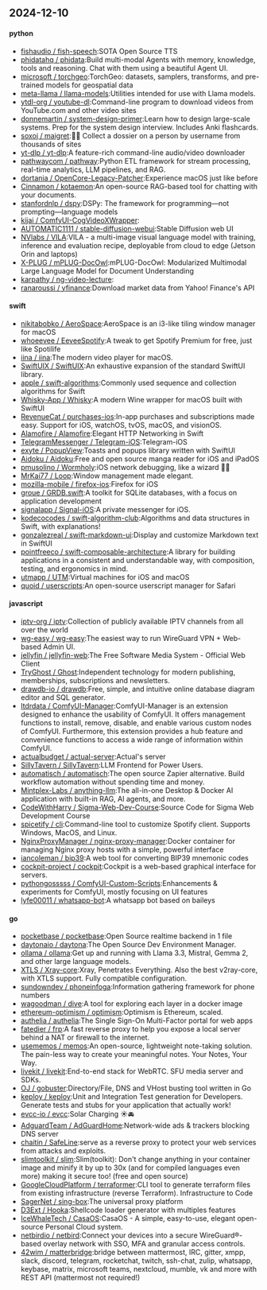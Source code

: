 ## 2024-12-10

#### python
* [fishaudio / fish-speech](https://github.com/fishaudio/fish-speech):SOTA Open Source TTS
* [phidatahq / phidata](https://github.com/phidatahq/phidata):Build multi-modal Agents with memory, knowledge, tools and reasoning. Chat with them using a beautiful Agent UI.
* [microsoft / torchgeo](https://github.com/microsoft/torchgeo):TorchGeo: datasets, samplers, transforms, and pre-trained models for geospatial data
* [meta-llama / llama-models](https://github.com/meta-llama/llama-models):Utilities intended for use with Llama models.
* [ytdl-org / youtube-dl](https://github.com/ytdl-org/youtube-dl):Command-line program to download videos from YouTube.com and other video sites
* [donnemartin / system-design-primer](https://github.com/donnemartin/system-design-primer):Learn how to design large-scale systems. Prep for the system design interview. Includes Anki flashcards.
* [soxoj / maigret](https://github.com/soxoj/maigret):🕵️‍♂️ Collect a dossier on a person by username from thousands of sites
* [yt-dlp / yt-dlp](https://github.com/yt-dlp/yt-dlp):A feature-rich command-line audio/video downloader
* [pathwaycom / pathway](https://github.com/pathwaycom/pathway):Python ETL framework for stream processing, real-time analytics, LLM pipelines, and RAG.
* [dortania / OpenCore-Legacy-Patcher](https://github.com/dortania/OpenCore-Legacy-Patcher):Experience macOS just like before
* [Cinnamon / kotaemon](https://github.com/Cinnamon/kotaemon):An open-source RAG-based tool for chatting with your documents.
* [stanfordnlp / dspy](https://github.com/stanfordnlp/dspy):DSPy: The framework for programming—not prompting—language models
* [kijai / ComfyUI-CogVideoXWrapper](https://github.com/kijai/ComfyUI-CogVideoXWrapper):
* [AUTOMATIC1111 / stable-diffusion-webui](https://github.com/AUTOMATIC1111/stable-diffusion-webui):Stable Diffusion web UI
* [NVlabs / VILA](https://github.com/NVlabs/VILA):VILA - a multi-image visual language model with training, inference and evaluation recipe, deployable from cloud to edge (Jetson Orin and laptops)
* [X-PLUG / mPLUG-DocOwl](https://github.com/X-PLUG/mPLUG-DocOwl):mPLUG-DocOwl: Modularized Multimodal Large Language Model for Document Understanding
* [karpathy / ng-video-lecture](https://github.com/karpathy/ng-video-lecture):
* [ranaroussi / yfinance](https://github.com/ranaroussi/yfinance):Download market data from Yahoo! Finance's API

#### swift
* [nikitabobko / AeroSpace](https://github.com/nikitabobko/AeroSpace):AeroSpace is an i3-like tiling window manager for macOS
* [whoeevee / EeveeSpotify](https://github.com/whoeevee/EeveeSpotify):A tweak to get Spotify Premium for free, just like Spotilife
* [iina / iina](https://github.com/iina/iina):The modern video player for macOS.
* [SwiftUIX / SwiftUIX](https://github.com/SwiftUIX/SwiftUIX):An exhaustive expansion of the standard SwiftUI library.
* [apple / swift-algorithms](https://github.com/apple/swift-algorithms):Commonly used sequence and collection algorithms for Swift
* [Whisky-App / Whisky](https://github.com/Whisky-App/Whisky):A modern Wine wrapper for macOS built with SwiftUI
* [RevenueCat / purchases-ios](https://github.com/RevenueCat/purchases-ios):In-app purchases and subscriptions made easy. Support for iOS, watchOS, tvOS, macOS, and visionOS.
* [Alamofire / Alamofire](https://github.com/Alamofire/Alamofire):Elegant HTTP Networking in Swift
* [TelegramMessenger / Telegram-iOS](https://github.com/TelegramMessenger/Telegram-iOS):Telegram-iOS
* [exyte / PopupView](https://github.com/exyte/PopupView):Toasts and popups library written with SwiftUI
* [Aidoku / Aidoku](https://github.com/Aidoku/Aidoku):Free and open source manga reader for iOS and iPadOS
* [pmusolino / Wormholy](https://github.com/pmusolino/Wormholy):iOS network debugging, like a wizard 🧙‍♂️
* [MrKai77 / Loop](https://github.com/MrKai77/Loop):Window management made elegant.
* [mozilla-mobile / firefox-ios](https://github.com/mozilla-mobile/firefox-ios):Firefox for iOS
* [groue / GRDB.swift](https://github.com/groue/GRDB.swift):A toolkit for SQLite databases, with a focus on application development
* [signalapp / Signal-iOS](https://github.com/signalapp/Signal-iOS):A private messenger for iOS.
* [kodecocodes / swift-algorithm-club](https://github.com/kodecocodes/swift-algorithm-club):Algorithms and data structures in Swift, with explanations!
* [gonzalezreal / swift-markdown-ui](https://github.com/gonzalezreal/swift-markdown-ui):Display and customize Markdown text in SwiftUI
* [pointfreeco / swift-composable-architecture](https://github.com/pointfreeco/swift-composable-architecture):A library for building applications in a consistent and understandable way, with composition, testing, and ergonomics in mind.
* [utmapp / UTM](https://github.com/utmapp/UTM):Virtual machines for iOS and macOS
* [quoid / userscripts](https://github.com/quoid/userscripts):An open-source userscript manager for Safari

#### javascript
* [iptv-org / iptv](https://github.com/iptv-org/iptv):Collection of publicly available IPTV channels from all over the world
* [wg-easy / wg-easy](https://github.com/wg-easy/wg-easy):The easiest way to run WireGuard VPN + Web-based Admin UI.
* [jellyfin / jellyfin-web](https://github.com/jellyfin/jellyfin-web):The Free Software Media System - Official Web Client
* [TryGhost / Ghost](https://github.com/TryGhost/Ghost):Independent technology for modern publishing, memberships, subscriptions and newsletters.
* [drawdb-io / drawdb](https://github.com/drawdb-io/drawdb):Free, simple, and intuitive online database diagram editor and SQL generator.
* [ltdrdata / ComfyUI-Manager](https://github.com/ltdrdata/ComfyUI-Manager):ComfyUI-Manager is an extension designed to enhance the usability of ComfyUI. It offers management functions to install, remove, disable, and enable various custom nodes of ComfyUI. Furthermore, this extension provides a hub feature and convenience functions to access a wide range of information within ComfyUI.
* [actualbudget / actual-server](https://github.com/actualbudget/actual-server):Actual's server
* [SillyTavern / SillyTavern](https://github.com/SillyTavern/SillyTavern):LLM Frontend for Power Users.
* [automatisch / automatisch](https://github.com/automatisch/automatisch):The open source Zapier alternative. Build workflow automation without spending time and money.
* [Mintplex-Labs / anything-llm](https://github.com/Mintplex-Labs/anything-llm):The all-in-one Desktop & Docker AI application with built-in RAG, AI agents, and more.
* [CodeWithHarry / Sigma-Web-Dev-Course](https://github.com/CodeWithHarry/Sigma-Web-Dev-Course):Source Code for Sigma Web Development Course
* [spicetify / cli](https://github.com/spicetify/cli):Command-line tool to customize Spotify client. Supports Windows, MacOS, and Linux.
* [NginxProxyManager / nginx-proxy-manager](https://github.com/NginxProxyManager/nginx-proxy-manager):Docker container for managing Nginx proxy hosts with a simple, powerful interface
* [iancoleman / bip39](https://github.com/iancoleman/bip39):A web tool for converting BIP39 mnemonic codes
* [cockpit-project / cockpit](https://github.com/cockpit-project/cockpit):Cockpit is a web-based graphical interface for servers.
* [pythongosssss / ComfyUI-Custom-Scripts](https://github.com/pythongosssss/ComfyUI-Custom-Scripts):Enhancements & experiments for ComfyUI, mostly focusing on UI features
* [lyfe00011 / whatsapp-bot](https://github.com/lyfe00011/whatsapp-bot):A whatsapp bot based on baileys

#### go
* [pocketbase / pocketbase](https://github.com/pocketbase/pocketbase):Open Source realtime backend in 1 file
* [daytonaio / daytona](https://github.com/daytonaio/daytona):The Open Source Dev Environment Manager.
* [ollama / ollama](https://github.com/ollama/ollama):Get up and running with Llama 3.3, Mistral, Gemma 2, and other large language models.
* [XTLS / Xray-core](https://github.com/XTLS/Xray-core):Xray, Penetrates Everything. Also the best v2ray-core, with XTLS support. Fully compatible configuration.
* [sundowndev / phoneinfoga](https://github.com/sundowndev/phoneinfoga):Information gathering framework for phone numbers
* [wagoodman / dive](https://github.com/wagoodman/dive):A tool for exploring each layer in a docker image
* [ethereum-optimism / optimism](https://github.com/ethereum-optimism/optimism):Optimism is Ethereum, scaled.
* [authelia / authelia](https://github.com/authelia/authelia):The Single Sign-On Multi-Factor portal for web apps
* [fatedier / frp](https://github.com/fatedier/frp):A fast reverse proxy to help you expose a local server behind a NAT or firewall to the internet.
* [usememos / memos](https://github.com/usememos/memos):An open-source, lightweight note-taking solution. The pain-less way to create your meaningful notes. Your Notes, Your Way.
* [livekit / livekit](https://github.com/livekit/livekit):End-to-end stack for WebRTC. SFU media server and SDKs.
* [OJ / gobuster](https://github.com/OJ/gobuster):Directory/File, DNS and VHost busting tool written in Go
* [keploy / keploy](https://github.com/keploy/keploy):Unit and Integration Test generation for Developers. Generate tests and stubs for your application that actually work!
* [evcc-io / evcc](https://github.com/evcc-io/evcc):Solar Charging ☀️🚘
* [AdguardTeam / AdGuardHome](https://github.com/AdguardTeam/AdGuardHome):Network-wide ads & trackers blocking DNS server
* [chaitin / SafeLine](https://github.com/chaitin/SafeLine):serve as a reverse proxy to protect your web services from attacks and exploits.
* [slimtoolkit / slim](https://github.com/slimtoolkit/slim):Slim(toolkit): Don't change anything in your container image and minify it by up to 30x (and for compiled languages even more) making it secure too! (free and open source)
* [GoogleCloudPlatform / terraformer](https://github.com/GoogleCloudPlatform/terraformer):CLI tool to generate terraform files from existing infrastructure (reverse Terraform). Infrastructure to Code
* [SagerNet / sing-box](https://github.com/SagerNet/sing-box):The universal proxy platform
* [D3Ext / Hooka](https://github.com/D3Ext/Hooka):Shellcode loader generator with multiples features
* [IceWhaleTech / CasaOS](https://github.com/IceWhaleTech/CasaOS):CasaOS - A simple, easy-to-use, elegant open-source Personal Cloud system.
* [netbirdio / netbird](https://github.com/netbirdio/netbird):Connect your devices into a secure WireGuard®-based overlay network with SSO, MFA and granular access controls.
* [42wim / matterbridge](https://github.com/42wim/matterbridge):bridge between mattermost, IRC, gitter, xmpp, slack, discord, telegram, rocketchat, twitch, ssh-chat, zulip, whatsapp, keybase, matrix, microsoft teams, nextcloud, mumble, vk and more with REST API (mattermost not required!)
